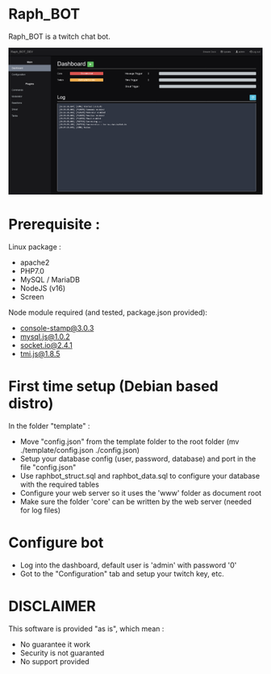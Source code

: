 # Raph_BOT

Raph_BOT is a twitch chat bot.

![Raph_BOT](./screenshot.png)

# Prerequisite : 

Linux package :
- apache2
- PHP7.0
- MySQL / MariaDB
- NodeJS (v16)
- Screen

Node module required (and tested, package.json provided): 
- console-stamp@3.0.3
- mysql.js@1.0.2
- socket.io@2.4.1
- tmi.js@1.8.5

# First time setup (Debian based distro)

In the folder "template" :
- Move "config.json" from the template folder to the root folder (mv ./template/config.json ./config.json)
- Setup your database config (user, password, database) and port in the file "config.json"
- Use raphbot_struct.sql and raphbot_data.sql to configure your database with the required tables
- Configure your web server so it uses the 'www' folder as document root
- Make sure the folder 'core' can be written by the web server (needed for log files)

# Configure bot
- Log into the dashboard, default user is 'admin' with password '0'
- Got to the "Configuration" tab and setup your twitch key, etc.

# DISCLAIMER

This software is provided "as is", which mean :
- No guarantee it work
- Security is not guaranted
- No support provided
